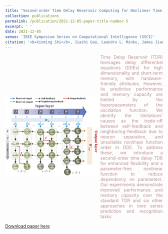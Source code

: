 ```yaml
---
title: "Second-order Time Delay Reservoir Computing for Nonlinear Time Series Problems"
collection: publications
permalink: /publication/2021-12-05-paper-title-number-5
excerpt: ' '
date: 2021-12-05
venue: 'IEEE Symposium Series on Computational Intelligence (SSCI)'
citation: '<b>Xinming Shi</b>, Jiashi Gao, Leandro L. Minku, James Jian Qiao Yu  and Xin Yao, "Second-order Time Delay Reservoir Computing for Nonlinear Time Series Problems," <i>2021 IEEE Symposium Series on Computational Intelligence (SSCI)</i>, Orlando, FL, USA, 2021, pp. 1-8, doi: 10.1109/SSCI50451.2021.9659913.'
---
```

<div style='display: flex; align-items: center;'>
  <div style='flex: 3;'>
    <img src='https://github.com/embeddedsky/xinmingshi.github.io/raw/master/images/paper5.png' alt="Second-order Time Delay Reservoir Computing for Nonlinear Time Series Problems" style='width: 150%;'>
  </div>
  <div style='flex: 2; margin-left: 5px;'>
    <div style="color: rosybrown; text-align: justify;">Time Delay Reservoir (TDR) leverages delay differential equations (DDEs) for high dimensionality and short-term memory, with hardware-friendly attributes. However, its predictive performance and memory capacity are limited by the hyperparameters of the oscillation function. We identify the limitations' causes as the trade-off between self-feedback and neighboring-feedback due to neuron separation, and unsuitable nonlinear function order in DDE. To address these, we introduce a second-order time delay TDR for enhanced flexibility and a parameter-free nonlinear function to reduce dependency on parameters. Our experiments demonstrate improved performance and memory capacity over the standard TDR and six other approaches in time series prediction and recognition tasks.
</div>
  </div>
</div> 

[Download paper here](https://github.com/embeddedsky/xinmingshi.github.io/raw/master/files/paper5.pdf)

